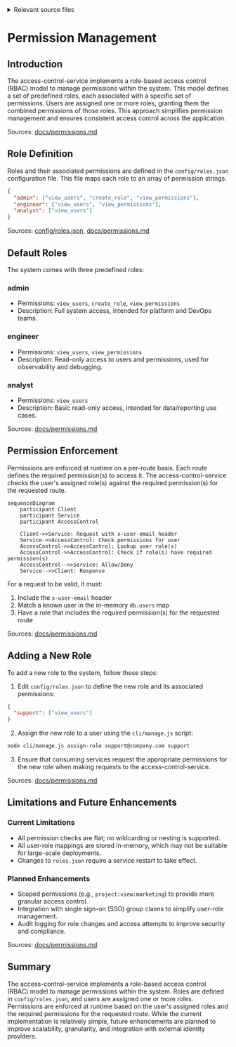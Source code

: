 <details>
<summary>Relevant source files</summary>

The following files were used as context for generating this wiki page:

- [config/roles.json](https://github.com/aanickode/access-control-service/blob/main/config/roles.json)
- [docs/permissions.md](https://github.com/aanickode/access-control-service/blob/main/docs/permissions.md)

</details>

# Permission Management

## Introduction

The access-control-service implements a role-based access control (RBAC) model to manage permissions within the system. This model defines a set of predefined roles, each associated with a specific set of permissions. Users are assigned one or more roles, granting them the combined permissions of those roles. This approach simplifies permission management and ensures consistent access control across the application.

Sources: [docs/permissions.md](https://github.com/aanickode/access-control-service/blob/main/docs/permissions.md)

## Role Definition

Roles and their associated permissions are defined in the `config/roles.json` configuration file. This file maps each role to an array of permission strings.

```json
{
  "admin": ["view_users", "create_role", "view_permissions"],
  "engineer": ["view_users", "view_permissions"],
  "analyst": ["view_users"]
}
```

Sources: [config/roles.json](https://github.com/aanickode/access-control-service/blob/main/config/roles.json), [docs/permissions.md](https://github.com/aanickode/access-control-service/blob/main/docs/permissions.md)

## Default Roles

The system comes with three predefined roles:

### admin

- Permissions: `view_users`, `create_role`, `view_permissions`
- Description: Full system access, intended for platform and DevOps teams.

### engineer

- Permissions: `view_users`, `view_permissions`
- Description: Read-only access to users and permissions, used for observability and debugging.

### analyst

- Permissions: `view_users`
- Description: Basic read-only access, intended for data/reporting use cases.

Sources: [docs/permissions.md](https://github.com/aanickode/access-control-service/blob/main/docs/permissions.md)

## Permission Enforcement

Permissions are enforced at runtime on a per-route basis. Each route defines the required permission(s) to access it. The access-control-service checks the user's assigned role(s) against the required permission(s) for the requested route.

```mermaid
sequenceDiagram
    participant Client
    participant Service
    participant AccessControl

    Client->>Service: Request with x-user-email header
    Service->>AccessControl: Check permissions for user
    AccessControl->>AccessControl: Lookup user role(s)
    AccessControl->>AccessControl: Check if role(s) have required permission(s)
    AccessControl-->>Service: Allow/Deny
    Service-->>Client: Response
```

For a request to be valid, it must:

1. Include the `x-user-email` header
2. Match a known user in the in-memory `db.users` map
3. Have a role that includes the required permission(s) for the requested route

Sources: [docs/permissions.md](https://github.com/aanickode/access-control-service/blob/main/docs/permissions.md)

## Adding a New Role

To add a new role to the system, follow these steps:

1. Edit `config/roles.json` to define the new role and its associated permissions:

```json
{
  "support": ["view_users"]
}
```

2. Assign the new role to a user using the `cli/manage.js` script:

```bash
node cli/manage.js assign-role support@company.com support
```

3. Ensure that consuming services request the appropriate permissions for the new role when making requests to the access-control-service.

Sources: [docs/permissions.md](https://github.com/aanickode/access-control-service/blob/main/docs/permissions.md)

## Limitations and Future Enhancements

### Current Limitations

- All permission checks are flat; no wildcarding or nesting is supported.
- All user-role mappings are stored in-memory, which may not be suitable for large-scale deployments.
- Changes to `roles.json` require a service restart to take effect.

### Planned Enhancements

- Scoped permissions (e.g., `project:view:marketing`) to provide more granular access control.
- Integration with single sign-on (SSO) group claims to simplify user-role management.
- Audit logging for role changes and access attempts to improve security and compliance.

Sources: [docs/permissions.md](https://github.com/aanickode/access-control-service/blob/main/docs/permissions.md)

## Summary

The access-control-service implements a role-based access control (RBAC) model to manage permissions within the system. Roles are defined in `config/roles.json`, and users are assigned one or more roles. Permissions are enforced at runtime based on the user's assigned roles and the required permissions for the requested route. While the current implementation is relatively simple, future enhancements are planned to improve scalability, granularity, and integration with external identity providers.